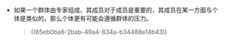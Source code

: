 - 如果一个群体由专家组成、其成员对于成员是重要的，其成员在某一方面与个体是类似的，那么个体更有可能会遵循群体的压力。
  >((65eb0ba6-2bab-49a4-834a-b34488e14b43))